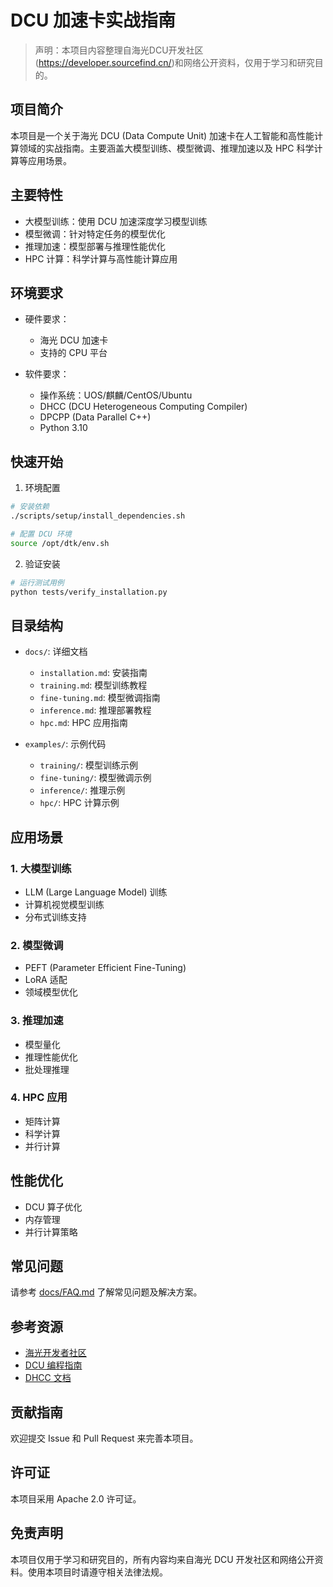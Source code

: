 # DCU 加速卡实战指南

> 声明：本项目内容整理自海光DCU开发社区(https://developer.sourcefind.cn/)和网络公开资料，仅用于学习和研究目的。

## 项目简介

本项目是一个关于海光 DCU (Data Compute Unit) 加速卡在人工智能和高性能计算领域的实战指南。主要涵盖大模型训练、模型微调、推理加速以及 HPC 科学计算等应用场景。

## 主要特性

- 大模型训练：使用 DCU 加速深度学习模型训练
- 模型微调：针对特定任务的模型优化
- 推理加速：模型部署与推理性能优化
- HPC 计算：科学计算与高性能计算应用

## 环境要求

- 硬件要求：
  - 海光 DCU 加速卡
  - 支持的 CPU 平台
  
- 软件要求：
  - 操作系统：UOS/麒麟/CentOS/Ubuntu
  - DHCC (DCU Heterogeneous Computing Compiler)
  - DPCPP (Data Parallel C++)
  - Python 3.10

## 快速开始

1. 环境配置
```bash
# 安装依赖
./scripts/setup/install_dependencies.sh

# 配置 DCU 环境
source /opt/dtk/env.sh
```

2. 验证安装
```bash
# 运行测试用例
python tests/verify_installation.py
```

## 目录结构

- `docs/`: 详细文档
  - `installation.md`: 安装指南
  - `training.md`: 模型训练教程
  - `fine-tuning.md`: 模型微调指南
  - `inference.md`: 推理部署教程
  - `hpc.md`: HPC 应用指南

- `examples/`: 示例代码
  - `training/`: 模型训练示例
  - `fine-tuning/`: 模型微调示例
  - `inference/`: 推理示例
  - `hpc/`: HPC 计算示例

## 应用场景

### 1. 大模型训练

- LLM (Large Language Model) 训练
- 计算机视觉模型训练
- 分布式训练支持

### 2. 模型微调

- PEFT (Parameter Efficient Fine-Tuning)
- LoRA 适配
- 领域模型优化

### 3. 推理加速

- 模型量化
- 推理性能优化
- 批处理推理

### 4. HPC 应用

- 矩阵计算
- 科学计算
- 并行计算

## 性能优化

- DCU 算子优化
- 内存管理
- 并行计算策略

## 常见问题

请参考 [docs/FAQ.md](docs/FAQ.md) 了解常见问题及解决方案。

## 参考资源

- [海光开发者社区](https://developer.sourcefind.cn/)
- [DCU 编程指南]()
- [DHCC 文档]()

## 贡献指南

欢迎提交 Issue 和 Pull Request 来完善本项目。

## 许可证

本项目采用 Apache 2.0 许可证。

## 免责声明

本项目仅用于学习和研究目的，所有内容均来自海光 DCU 开发社区和网络公开资料。使用本项目时请遵守相关法律法规。